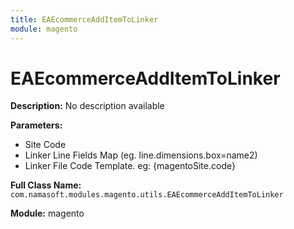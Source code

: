 ```yaml
---
title: EAEcommerceAddItemToLinker
module: magento
---
```


# EAEcommerceAddItemToLinker

**Description:** No description available

**Parameters:**
- Site Code
- Linker Line Fields Map (eg. line.dimensions.box=name2)
- Linker File Code Template. eg: {magentoSite.code} 

**Full Class Name:** `com.namasoft.modules.magento.utils.EAEcommerceAddItemToLinker`

**Module:** magento

